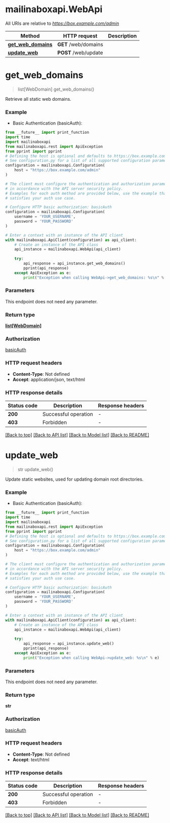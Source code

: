 # mailinaboxapi.WebApi

All URIs are relative to *https://box.example.com/admin*

Method | HTTP request | Description
------------- | ------------- | -------------
[**get_web_domains**](WebApi.md#get_web_domains) | **GET** /web/domains | 
[**update_web**](WebApi.md#update_web) | **POST** /web/update | 


# **get_web_domains**
> list[WebDomain] get_web_domains()



Retrieve all static web domains.

### Example

* Basic Authentication (basicAuth):
```python
from __future__ import print_function
import time
import mailinaboxapi
from mailinaboxapi.rest import ApiException
from pprint import pprint
# Defining the host is optional and defaults to https://box.example.com/admin
# See configuration.py for a list of all supported configuration parameters.
configuration = mailinaboxapi.Configuration(
    host = "https://box.example.com/admin"
)

# The client must configure the authentication and authorization parameters
# in accordance with the API server security policy.
# Examples for each auth method are provided below, use the example that
# satisfies your auth use case.

# Configure HTTP basic authorization: basicAuth
configuration = mailinaboxapi.Configuration(
    username = 'YOUR_USERNAME',
    password = 'YOUR_PASSWORD'
)

# Enter a context with an instance of the API client
with mailinaboxapi.ApiClient(configuration) as api_client:
    # Create an instance of the API class
    api_instance = mailinaboxapi.WebApi(api_client)
    
    try:
        api_response = api_instance.get_web_domains()
        pprint(api_response)
    except ApiException as e:
        print("Exception when calling WebApi->get_web_domains: %s\n" % e)
```

### Parameters
This endpoint does not need any parameter.

### Return type

[**list[WebDomain]**](WebDomain.md)

### Authorization

[basicAuth](../README.md#basicAuth)

### HTTP request headers

 - **Content-Type**: Not defined
 - **Accept**: application/json, text/html

### HTTP response details
| Status code | Description | Response headers |
|-------------|-------------|------------------|
**200** | Successful operation |  -  |
**403** | Forbidden |  -  |

[[Back to top]](#) [[Back to API list]](../README.md#documentation-for-api-endpoints) [[Back to Model list]](../README.md#documentation-for-models) [[Back to README]](../README.md)

# **update_web**
> str update_web()



Update static websites, used for updating domain root directories.

### Example

* Basic Authentication (basicAuth):
```python
from __future__ import print_function
import time
import mailinaboxapi
from mailinaboxapi.rest import ApiException
from pprint import pprint
# Defining the host is optional and defaults to https://box.example.com/admin
# See configuration.py for a list of all supported configuration parameters.
configuration = mailinaboxapi.Configuration(
    host = "https://box.example.com/admin"
)

# The client must configure the authentication and authorization parameters
# in accordance with the API server security policy.
# Examples for each auth method are provided below, use the example that
# satisfies your auth use case.

# Configure HTTP basic authorization: basicAuth
configuration = mailinaboxapi.Configuration(
    username = 'YOUR_USERNAME',
    password = 'YOUR_PASSWORD'
)

# Enter a context with an instance of the API client
with mailinaboxapi.ApiClient(configuration) as api_client:
    # Create an instance of the API class
    api_instance = mailinaboxapi.WebApi(api_client)
    
    try:
        api_response = api_instance.update_web()
        pprint(api_response)
    except ApiException as e:
        print("Exception when calling WebApi->update_web: %s\n" % e)
```

### Parameters
This endpoint does not need any parameter.

### Return type

**str**

### Authorization

[basicAuth](../README.md#basicAuth)

### HTTP request headers

 - **Content-Type**: Not defined
 - **Accept**: text/html

### HTTP response details
| Status code | Description | Response headers |
|-------------|-------------|------------------|
**200** | Successful operation |  -  |
**403** | Forbidden |  -  |

[[Back to top]](#) [[Back to API list]](../README.md#documentation-for-api-endpoints) [[Back to Model list]](../README.md#documentation-for-models) [[Back to README]](../README.md)

